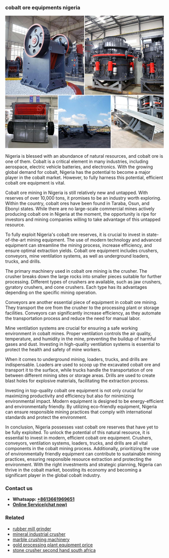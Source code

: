 <h3>cobalt ore equipments nigeria</h3><img src='1704791372.jpg' alt=''><p>Nigeria is blessed with an abundance of natural resources, and cobalt ore is one of them. Cobalt is a critical element in many industries, including aerospace, electric vehicle batteries, and electronics. With the growing global demand for cobalt, Nigeria has the potential to become a major player in the cobalt market. However, to fully harness this potential, efficient cobalt ore equipment is vital.</p><p>Cobalt ore mining in Nigeria is still relatively new and untapped. With reserves of over 10,000 tons, it promises to be an industry worth exploring. Within the country, cobalt ores have been found in Taraba, Osun, and Ebonyi states. While there are no large-scale commercial mines actively producing cobalt ore in Nigeria at the moment, the opportunity is ripe for investors and mining companies willing to take advantage of this untapped resource.</p><p>To fully exploit Nigeria's cobalt ore reserves, it is crucial to invest in state-of-the-art mining equipment. The use of modern technology and advanced equipment can streamline the mining process, increase efficiency, and ensure optimal extraction yields. Cobalt ore equipment includes crushers, conveyors, mine ventilation systems, as well as underground loaders, trucks, and drills.</p><p>The primary machinery used in cobalt ore mining is the crusher. The crusher breaks down the large rocks into smaller pieces suitable for further processing. Different types of crushers are available, such as jaw crushers, gyratory crushers, and cone crushers. Each type has its advantages depending on the specific mining operation.</p><p>Conveyors are another essential piece of equipment in cobalt ore mining. They transport the ore from the crusher to the processing plant or storage facilities. Conveyors can significantly increase efficiency, as they automate the transportation process and reduce the need for manual labor.</p><p>Mine ventilation systems are crucial for ensuring a safe working environment in cobalt mines. Proper ventilation controls the air quality, temperature, and humidity in the mine, preventing the buildup of harmful gases and dust. Investing in high-quality ventilation systems is essential to protect the health and safety of mine workers.</p><p>When it comes to underground mining, loaders, trucks, and drills are indispensable. Loaders are used to scoop up the excavated cobalt ore and transport it to the surface, while trucks handle the transportation of ore between different mining sites or storage areas. Drills are used to create blast holes for explosive materials, facilitating the extraction process.</p><p>Investing in top-quality cobalt ore equipment is not only crucial for maximizing productivity and efficiency but also for minimizing environmental impact. Modern equipment is designed to be energy-efficient and environmentally friendly. By utilizing eco-friendly equipment, Nigeria can ensure responsible mining practices that comply with international standards and protect the environment.</p><p>In conclusion, Nigeria possesses vast cobalt ore reserves that have yet to be fully exploited. To unlock the potential of this natural resource, it is essential to invest in modern, efficient cobalt ore equipment. Crushers, conveyors, ventilation systems, loaders, trucks, and drills are all vital components in the cobalt mining process. Additionally, prioritizing the use of environmentally friendly equipment can contribute to sustainable mining practices, ensuring responsible resource extraction and protecting the environment. With the right investments and strategic planning, Nigeria can thrive in the cobalt market, boosting its economy and becoming a significant player in the global cobalt industry.</p><h3>Contact us</h3><ul><li><strong>Whatsapp:&nbsp;<a href="https://wa.me/8613661969651">+8613661969651</a></strong></li><li><a href="https://swt.shibang-china.com/?git&amp;zhl&amp;cobalt ore equipments nigeria"><strong>Online Service(chat now)</strong></a></li></ul><h3>Related</h3><ul><li><a href='rubber mill grinder.md'>rubber mill grinder</a></li><li><a href='mineral industrial crusher.md'>mineral industrial crusher</a></li><li><a href='marble crushing machinery.md'>marble crushing machinery</a></li><li><a href='gold processing plant equipment price.md'>gold processing plant equipment price</a></li><li><a href='stone crusher second hand south africa.md'>stone crusher second hand south africa</a></li></ul>